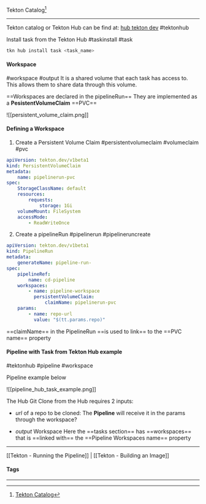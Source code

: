 Tekton Catalog[^1]
***
Tekton catalog or Tekton Hub can be find at:
[hub tekton dev](https://hub.tekton.dev/) #tektonhub

Install task from the Tekton Hub
#taskinstall #task

```sh
tkn hub install task <task_name>
```

#### Workspace
#workspace #output
It is a shared volume that each task has access to.
This allows them to share data through this volume.

==Workspaces are declared in the pipelineRun==
They are implemented as a **PesistentVolumeClaim** ==PVC==

![[persistent_volume_claim.png]]

#### Defining a Workspace

1. Create a Persistent Volume Claim
#persistentvolumeclaim #volumeclaim #pvc 

```yaml
apiVersion: tekton.dev/v1beta1
kind: PersistentVolumeClaim
metadata: 
	name: pipelinerun-pvc
spec:
	StorageClassName: default
	resources:
		requests:
			storage: 1Gi
	volumeMount: FileSystem
	accessMode:
		- ReadWriteOnce
```

2. Create a pipelineRun
#pipelinerun #pipelineruncreate 

```yaml
apiVersion: tekton.dev/v1beta1
kind: PipelineRun
metadata: 
	generateName: pipeline-run-
spec:
	pipelineRef:
		name: cd-pipeline
	workspaces:
		- name: pipeline-workspace
		  persistentVolumeClaim:
			  claimName: pipelinerun-pvc
	params:
		- name: repo-url
		  value: "$(tt.params.repo)"
```

==claimName== in the PipelineRun ==is used to link== to  the ==PVC name== property


#### Pipeline with Task from Tekton Hub example
#tektonhub #pipeline #workspace 

Pipeline example below

![[pipeline_hub_task_example.png]]

The Hub Git Clone from the Hub requires 2 inputs:

- *url* of a repo to be cloned:
The **Pipeline** will receive it in the params through the workspace?

- *output* Workspace
Here the ==tasks section== has ==workspaces== that is ==linked with== the ==Pipeline Workspaces name== property


***
[[Tekton - Running the Pipeline]] | [[Tekton - Building an Image]]
#### Tags
***
[^1]: [Tekton Catalog](https://www.coursera.org/learn/continuous-integration-and-continuous-delivery-ci-cd/lecture/XRGpG/leveraging-the-tekton-catalog)